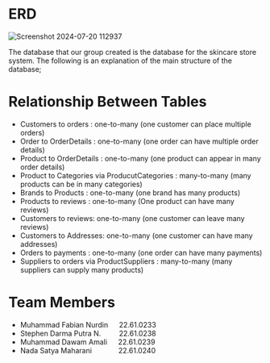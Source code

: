 # ERD
![Screenshot 2024-07-20 112937](https://github.com/user-attachments/assets/6722c074-781f-4174-a5d6-e4f9a27a0991)

The database that our group created is the database for the skincare store system. The following is an explanation of the main structure of the database;
# Relationship Between Tables
- Customers to orders : one-to-many (one customer can place multiple orders)<br/>
- Order to OrderDetails : one-to-many (one order can have multiple order details)<br/>
- Product to OrderDetails : one-to-many (one product can appear in many order details)<br/>
- Product to Categories via ProducutCategories : many-to-many (many products can be in many categories)<br/>
- Brands to Products : one-to-many (one brand has many products)<br/>
- Products to reviews : one-to-many (One product can have many reviews)<br/>
- Customers to reviews: one-to-many (one customer can leave many reviews)<br/>
- Customers to Addresses: one-to-many (one customer can have many addresses)<br/>
- Orders to payments : one-to-many (one order can have many payments)<br/>
- Suppliers to orders via ProductSuppliers : many-to-many (many suppliers can supply many products)<br/>

# Team Members
- Muhammad Fabian Nurdin &emsp; 22.61.0233<br/>
- Stephen Darma Putra N. &emsp;&emsp; 22.61.0238<br/>
- Muhammad Dawam Amali &emsp; 22.61.0239<br/>
- Nada Satya Maharani &emsp;&emsp;&emsp;&ensp;22.61.0240<br/>
